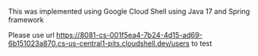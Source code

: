 This was implemented using Google Cloud Shell using Java 17 and Spring framework

Please use url https://8081-cs-001f5ea4-7b24-4d15-ad69-6b151023a870.cs-us-central1-pits.cloudshell.dev/users to test
